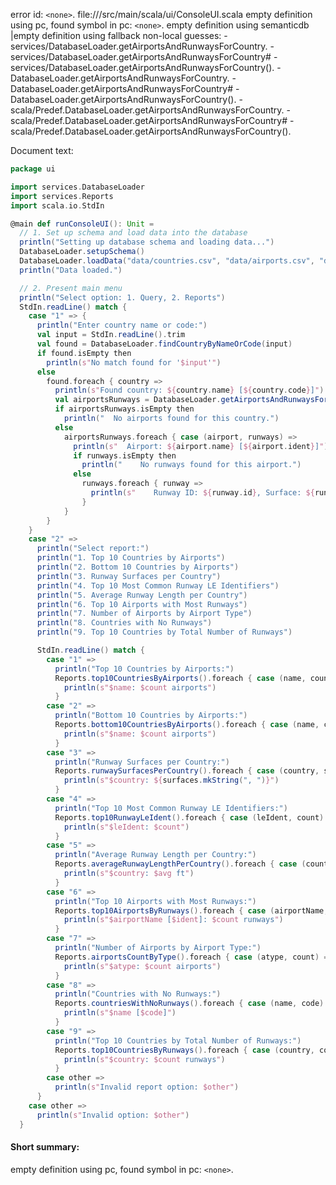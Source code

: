 error id: `<none>`.
file://<WORKSPACE>/src/main/scala/ui/ConsoleUI.scala
empty definition using pc, found symbol in pc: `<none>`.
empty definition using semanticdb
|empty definition using fallback
non-local guesses:
	 -services/DatabaseLoader.getAirportsAndRunwaysForCountry.
	 -services/DatabaseLoader.getAirportsAndRunwaysForCountry#
	 -services/DatabaseLoader.getAirportsAndRunwaysForCountry().
	 -DatabaseLoader.getAirportsAndRunwaysForCountry.
	 -DatabaseLoader.getAirportsAndRunwaysForCountry#
	 -DatabaseLoader.getAirportsAndRunwaysForCountry().
	 -scala/Predef.DatabaseLoader.getAirportsAndRunwaysForCountry.
	 -scala/Predef.DatabaseLoader.getAirportsAndRunwaysForCountry#
	 -scala/Predef.DatabaseLoader.getAirportsAndRunwaysForCountry().

Document text:

```scala
package ui

import services.DatabaseLoader
import services.Reports
import scala.io.StdIn

@main def runConsoleUI(): Unit =
  // 1. Set up schema and load data into the database
  println("Setting up database schema and loading data...")
  DatabaseLoader.setupSchema()
  DatabaseLoader.loadData("data/countries.csv", "data/airports.csv", "data/runways.csv")
  println("Data loaded.")

  // 2. Present main menu
  println("Select option: 1. Query, 2. Reports")
  StdIn.readLine() match {
    case "1" => {
      println("Enter country name or code:")
      val input = StdIn.readLine().trim
      val found = DatabaseLoader.findCountryByNameOrCode(input)
      if found.isEmpty then
        println(s"No match found for '$input'")
      else
        found.foreach { country =>
          println(s"Found country: ${country.name} [${country.code}]")
          val airportsRunways = DatabaseLoader.getAirportsAndRunwaysForCountry(country.code)
          if airportsRunways.isEmpty then
            println("  No airports found for this country.")
          else
            airportsRunways.foreach { case (airport, runways) =>
              println(s"  Airport: ${airport.name} [${airport.ident}]")
              if runways.isEmpty then
                println("    No runways found for this airport.")
              else
                runways.foreach { runway =>
                  println(s"    Runway ID: ${runway.id}, Surface: ${runway.surface.getOrElse("Unknown")}, LE Ident: ${runway.le_ident.getOrElse("Unknown")}")
                }
            }
        }
    }
    case "2" =>
      println("Select report:")
      println("1. Top 10 Countries by Airports")
      println("2. Bottom 10 Countries by Airports")
      println("3. Runway Surfaces per Country")
      println("4. Top 10 Most Common Runway LE Identifiers")
      println("5. Average Runway Length per Country")
      println("6. Top 10 Airports with Most Runways")
      println("7. Number of Airports by Airport Type")
      println("8. Countries with No Runways")
      println("9. Top 10 Countries by Total Number of Runways")

      StdIn.readLine() match {
        case "1" =>
          println("Top 10 Countries by Airports:")
          Reports.top10CountriesByAirports().foreach { case (name, count) =>
            println(s"$name: $count airports")
          }
        case "2" =>
          println("Bottom 10 Countries by Airports:")
          Reports.bottom10CountriesByAirports().foreach { case (name, count) =>
            println(s"$name: $count airports")
          }
        case "3" =>
          println("Runway Surfaces per Country:")
          Reports.runwaySurfacesPerCountry().foreach { case (country, surfaces) =>
            println(s"$country: ${surfaces.mkString(", ")}")
          }
        case "4" =>
          println("Top 10 Most Common Runway LE Identifiers:")
          Reports.top10RunwayLeIdent().foreach { case (leIdent, count) =>
            println(s"$leIdent: $count")
          }
        case "5" =>
          println("Average Runway Length per Country:")
          Reports.averageRunwayLengthPerCountry().foreach { case (country, avg) =>
            println(s"$country: $avg ft")
          }
        case "6" =>
          println("Top 10 Airports with Most Runways:")
          Reports.top10AirportsByRunways().foreach { case (airportName, ident, count) =>
            println(s"$airportName [$ident]: $count runways")
          }
        case "7" =>
          println("Number of Airports by Airport Type:")
          Reports.airportsCountByType().foreach { case (atype, count) =>
            println(s"$atype: $count airports")
          }
        case "8" =>
          println("Countries with No Runways:")
          Reports.countriesWithNoRunways().foreach { case (name, code) =>
            println(s"$name [$code]")
          }
        case "9" =>
          println("Top 10 Countries by Total Number of Runways:")
          Reports.top10CountriesByRunways().foreach { case (country, count) =>
            println(s"$country: $count runways")
          }
        case other =>
          println(s"Invalid report option: $other")
      }
    case other =>
      println(s"Invalid option: $other")
  }
```

#### Short summary: 

empty definition using pc, found symbol in pc: `<none>`.